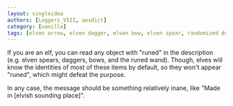 ```yaml
---
layout: singleidea
authors: [Loggers_VIII, aosdict]
category: [vanilla]
tags: [elven arrow, elven dagger, elven bow, elven spear, randomized description effect, elf race]
---
```

If you are an elf, you can read any object with "runed" in the description
(e.g. elven spears, daggers, bows, and the runed wand). Though, elves will know
the identities of most of these items by default, so they won't appear "runed",
which might defeat the purpose.

In any case, the message should be something relatively inane, like "Made in
[elvish sounding place]".

